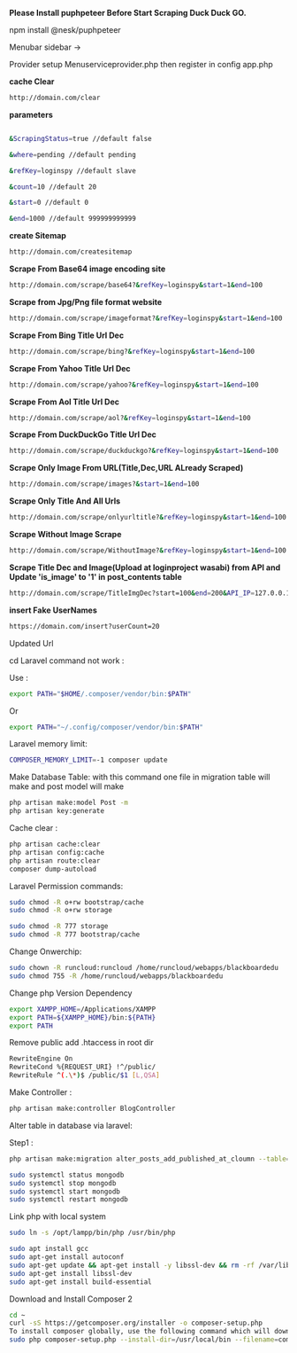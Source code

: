 **Please Install puphpeteer Before Start Scraping Duck Duck GO.**

npm install @nesk/puphpeteer

Menubar sidebar ->

Provider setup
Menuserviceprovider.php
then register in config app.php

**cache Clear**

```sh
http://domain.com/clear

```

**parameters**

```sh

&ScrapingStatus=true //default false

&where=pending //default pending

&refKey=loginspy //default slave

&count=10 //default 20

&start=0 //default 0

&end=1000 //default 999999999999


```

**create Sitemap**

```sh
http://domain.com/createsitemap
```

**Scrape From Base64 image encoding site**

```sh
http://domain.com/scrape/base64?&refKey=loginspy&start=1&end=100
```

**Scrape from Jpg/Png file format website**

```sh
http://domain.com/scrape/imageformat?&refKey=loginspy&start=1&end=100
```

**Scrape From Bing Title Url Dec**

```sh
http://domain.com/scrape/bing?&refKey=loginspy&start=1&end=100
```

**Scrape From Yahoo Title Url Dec**

```sh
http://domain.com/scrape/yahoo?&refKey=loginspy&start=1&end=100
```

**Scrape From Aol Title Url Dec**

```sh
http://domain.com/scrape/aol?&refKey=loginspy&start=1&end=100
```

**Scrape From DuckDuckGo Title Url Dec**

```sh
http://domain.com/scrape/duckduckgo?&refKey=loginspy&start=1&end=100
```

**Scrape Only Image From URL(Title,Dec,URL ALready Scraped)**

```sh
http://domain.com/scrape/images?&start=1&end=100
```

**Scrape Only Title And All Urls**

```sh
http://domain.com/scrape/onlyurltitle?&refKey=loginspy&start=1&end=100
```

**Scrape Without Image Scrape**

```sh
http://domain.com/scrape/WithoutImage?&refKey=loginspy&start=1&end=100
```

**Scrape Title Dec and Image(Upload at loginproject wasabi) from API and Update 'is_image' to '1' in post_contents table**

```sh
http://domain.com/scrape/TitleImgDec?start=100&end=200&API_IP=127.0.0.1
```

**insert Fake UserNames**

```sh
https://domain.com/insert?userCount=20
```

Updated Url

cd Laravel command not work :

Use :

```sh
export PATH="$HOME/.composer/vendor/bin:$PATH"
```

Or

```sh
export PATH="~/.config/composer/vendor/bin:$PATH"
```

Laravel memory limit:

```sh
COMPOSER_MEMORY_LIMIT=-1 composer update
```

Make Database Table: with this command one file in migration table will make and post model will make

```sh
php artisan make:model Post -m
php artisan key:generate
```

Cache clear :

```sh
php artisan cache:clear
php artisan config:cache
php artisan route:clear
composer dump-autoload
```

Laravel Permission commands:

```sh
sudo chmod -R o+rw bootstrap/cache
sudo chmod -R o+rw storage
```

```sh
sudo chmod -R 777 storage
sudo chmod -R 777 bootstrap/cache
```

Change Onwerchip:

```sh
sudo chown -R runcloud:runcloud /home/runcloud/webapps/blackboardedu
sudo chmod 755 -R /home/runcloud/webapps/blackboardedu
```

Change php Version Dependency

```sh
export XAMPP_HOME=/Applications/XAMPP
export PATH=${XAMPP_HOME}/bin:${PATH}
export PATH
```

Remove public add .htaccess in root dir

```sh
RewriteEngine On
RewriteCond %{REQUEST_URI} !^/public/
RewriteRule ^(.\*)$ /public/$1 [L,QSA]
```

Make Controller :

```sh
php artisan make:controller BlogController
```

Alter table in database via laravel:

Step1 :

```sh
php artisan make:migration alter_posts_add_published_at_cloumn --table=posts
```

```sh
sudo systemctl status mongodb
sudo systemctl stop mongodb
sudo systemctl start mongodb
sudo systemctl restart mongodb
```

Link php with local system

```sh
sudo ln -s /opt/lampp/bin/php /usr/bin/php

sudo apt install gcc
sudo apt-get install autoconf
sudo apt-get update && apt-get install -y libssl-dev && rm -rf /var/lib/apt/lists/\*
sudo apt-get install libssl-dev
sudo apt-get install build-essential
```

Download and Install Composer 2

```sh
cd ~
curl -sS https://getcomposer.org/installer -o composer-setup.php
To install composer globally, use the following command which will download and install Composer as a system-wide command named composer, under /usr/local/bin:
sudo php composer-setup.php --install-dir=/usr/local/bin --filename=composer
```
